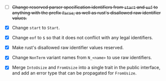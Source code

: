 
- [ ] ~~Change reserved parser specification identifiers from `start` and `eof` to
anything with the prefix `Parse`, as well as rust's disallowed raw identifier values.~~

- [x] Change `start` to `Start`.

- [x] Change `eof` to `$` so that it does not conflict with any legal identifiers.

- [x] Make rust's disallowed raw identifier values reserved.

- [x] Change `NonTerm` variant names from `N_<name>` to use raw identifiers.

- [x] Merge `IntoUsize` and `FromUsize` into a single trait in the public interface, and
add an error type that can be propagated for `FromUsize`.
